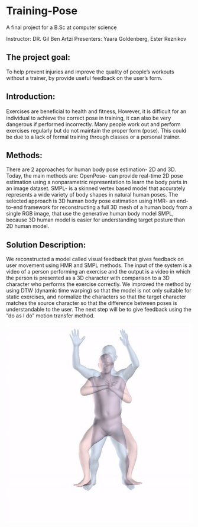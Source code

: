 # Training-Pose
A final project for a B.Sc at computer science

Instructor: DR. Gil Ben Artzi
Presenters:  Yaara Goldenberg, Ester Reznikov

 ## The project goal:
 To help prevent injuries and improve the quality of people’s workouts without a trainer,
 by provide useful feedback on the user’s form.
 
 ## Introduction:
  Exercises are beneﬁcial to health and ﬁtness, 
  However, it is difficult for an individual to achieve the correct pose in training,
  it can also be very dangerous if performed incorrectly.
  Many people work out and perform exercises regularly but do not maintain the proper form (pose). 
  This could be due to a lack of formal training through classes or a personal trainer.
 
 ## Methods:
 There are 2 approaches for human body pose estimation- 2D and 3D.
 Today, the main methods are:
 OpenPose- can provide real-time 2D pose estimation using a nonparametric representation to learn the body parts in an image dataset. 
 SMPL- is a skinned vertex based model that accurately represents a wide variety of body shapes in natural human poses.
 The selected approach is 3D human body pose estimation using HMR- an end-to-end framework for reconstructing a full 3D mesh of a human body from a single RGB image, 
 that use the generative human body model SMPL, because 3D human model is easier for understanding target posture than 2D human model.
 
 ## Solution Description:
 We reconstructed a model called visual feedback that gives feedback on user movement using HMR and SMPL methods.
 The input of the system is a video of a person performing an exercise and the output is a video in which the person is
 presented as a 3D character with comparison to a 3D character who performs the exercise correctly.
 We improved the method by using DTW (dynamic time warping) so that the model is not only suitable for static exercises, and 
 normalize the characters so that the target character matches the source character so  that the difference between poses is 
 understandable to the user. The next step will be to give feedback using the “do as I do” motion transfer method.
 
 ![](examples/example.gif)

